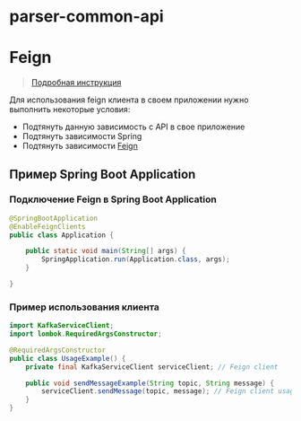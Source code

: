 # parser-common-api

# Feign
>[Подробная инструкция](https://cloud.spring.io/spring-cloud-netflix/multi/multi_spring-cloud-feign.html)


Для использования feign клиента в своем приложении нужно выполнить некоторые условия:
- Подтянуть данную зависимость с API в свое приложение
- Подтянуть зависимости Spring
- Подтянуть зависимости [Feign](https://mvnrepository.com/artifact/org.springframework.cloud/spring-cloud-starter-feign) 

## Пример Spring Boot Application
### Подключение Feign в Spring Boot Application 
```java
@SpringBootApplication
@EnableFeignClients
public class Application {

    public static void main(String[] args) {
        SpringApplication.run(Application.class, args);
    }

}
```
### Пример использования клиента
```java
import KafkaServiceClient;
import lombok.RequiredArgsConstructor;

@RequiredArgsConstructor
public class UsageExample() {
    private final KafkaServiceClient serviceClient; // Feign client

    public void sendMessageExample(String topic, String message) {
        serviceClient.sendMessage(topic, message); // Feign client usage
    }
}
```
